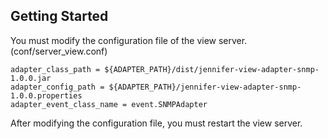 ## Getting Started

You must modify the configuration file of the view server. (conf/server_view.conf)
```
adapter_class_path = ${ADAPTER_PATH}/dist/jennifer-view-adapter-snmp-1.0.0.jar
adapter_config_path = ${ADAPTER_PATH}/jennifer-view-adapter-snmp-1.0.0.properties
adapter_event_class_name = event.SNMPAdapter
```

After modifying the configuration file, you must restart the view server.
